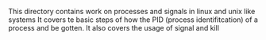 This directory contains work on processes and signals in linux and unix like systems
It covers te basic steps of how the PID (process identifitcation) of a process and be gotten.
It also covers the usage of signal and kill
